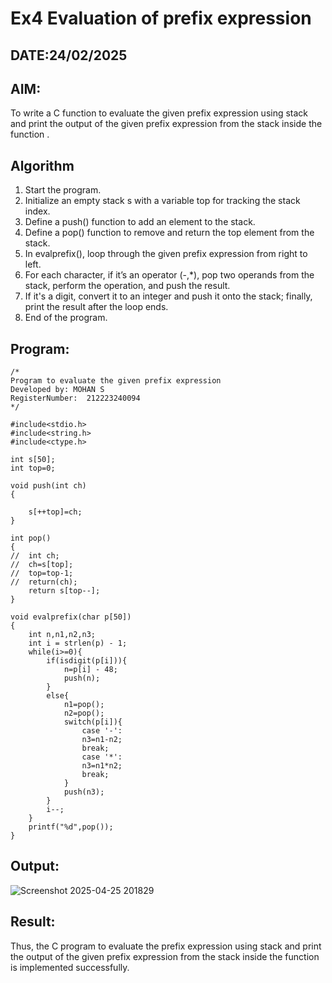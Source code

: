 # Ex4 Evaluation of prefix expression
## DATE:24/02/2025
## AIM:
To write a C function to evaluate the given prefix expression using stack and print the output of the given prefix expression from the stack inside the function . 

## Algorithm
1. Start the program.
2. Initialize an empty stack s with a variable top for tracking the stack index.
3. Define a push() function to add an element to the stack.
4. Define a pop() function to remove and return the top element from the stack.
5. In evalprefix(), loop through the given prefix expression from right to left.
6. For each character, if it’s an operator (-,*), pop two operands from the stack, perform the operation, and push the result.
7. If it's a digit, convert it to an integer and push it onto the stack; finally, print the result after the loop ends.
8. End of the program.  

## Program:
```
/*
Program to evaluate the given prefix expression
Developed by: MOHAN S
RegisterNumber:  212223240094
*/
```
```
#include<stdio.h>
#include<string.h>
#include<ctype.h>

int s[50];
int top=0;

void push(int ch)
{

	s[++top]=ch;
}

int pop()
{
// 	int ch;
// 	ch=s[top];
// 	top=top-1;
// 	return(ch);
    return s[top--];
}

void evalprefix(char p[50])
{
    int n,n1,n2,n3;
    int i = strlen(p) - 1;
    while(i>=0){
        if(isdigit(p[i])){
            n=p[i] - 48;
            push(n);
        }
        else{
            n1=pop();
            n2=pop();
            switch(p[i]){
                case '-':
                n3=n1-n2;
                break;
                case '*':
                n3=n1*n2;
                break;
            }
            push(n3);
        }
        i--;
    }
    printf("%d",pop());
}

```

## Output:
![Screenshot 2025-04-25 201829](https://github.com/user-attachments/assets/3143fa6c-ed33-4ef5-b4e6-0848b043aba1)


## Result:
Thus, the C program to evaluate the prefix expression using stack and print the output of the given prefix expression from the stack inside the function is implemented successfully.
